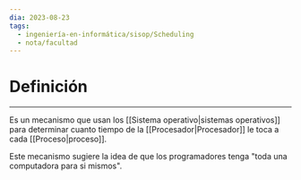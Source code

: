 ```yaml
---
dia: 2023-08-23
tags:
  - ingeniería-en-informática/sisop/Scheduling
  - nota/facultad
---
```

# Definición
---
Es un mecanismo que usan los [[Sistema operativo|sistemas operativos]] para determinar cuanto tiempo de la [[Procesador|Procesador]] le toca a cada [[Proceso|proceso]].

Este mecanismo sugiere la idea de que los programadores tenga "toda una computadora para si mismos".
